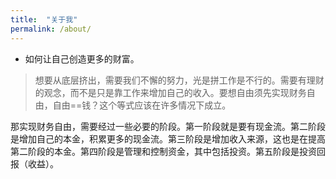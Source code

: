 ```yaml
---
title:  "关于我"
permalink: /about/
---
```


* 如何让自己创造更多的财富。

> 想要从底层挤出，需要我们不懈的努力，光是拼工作是不行的。需要有理财的观念，而不是只是靠工作来增加自己的收入。要想自由须先实现财务自由，自由==钱？这个等式应该在许多情况下成立。

那实现财务自由，需要经过一些必要的阶段。第一阶段就是要有现金流。第二阶段是增加自己的本金，积累更多的现金流。第三阶段是增加收入来源，这也是在提高第二阶段的本金。第四阶段是管理和控制资金，其中包括投资。第五阶段是投资回报（收益）。
